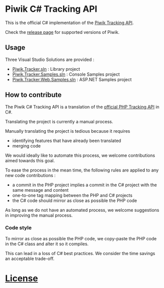 # Piwik C# Tracking API

This is the official C# implementation of the [Piwik Tracking API](http://piwik.org/docs/tracking-api/).

Check the [release page](https://github.com/piwik/piwik-dotnet-tracker/releases)
for supported versions of Piwik.

## Usage

Three Visual Studio Solutions are provided : 

* [Piwik.Tracker.sln](Piwik.Tracker.sln) : Library project
* [Piwik.Tracker.Samples.sln](Piwik.Tracker.Samples.sln) : Console Samples project
* [Piwik.Tracker.Web.Samples.sln](Piwik.Tracker.Web.Samples.sln) : ASP.NET Samples project

## How to contribute

The Piwik C# Tracking API is a translation of the [official PHP Tracking API](https://github.com/piwik/piwik/tree/master/libs/PiwikTracker) in C#.

Translating the project is currently a manual process.

Manually translating the project is tedious because it requires

* identifying features that have already been translated
* merging code

We would ideally like to automate this process, we welcome contributions aimed towards this goal.

To ease the process in the mean time, the following rules are applied to any new code contributions :

* a commit in the PHP project implies a commit in the C# project with the same message and content
* one-to-one tag mapping between the PHP and C# projects
* the C# code should mirror as close as possible the PHP code

As long as we do not have an automated process, we welcome suggestions in improving the manual process.

### Code style

To mirror as close as possible the PHP code, we copy-paste the PHP code in the C# class and alter it so it compiles.

This can lead in a loss of C# best practices. We consider the time savings an acceptable trade-off.

# [License](LICENSE)
